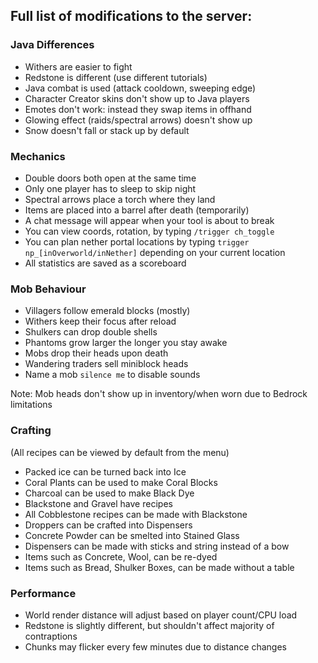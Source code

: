 ## Full list of modifications to the server:

### Java Differences
- Withers are easier to fight
- Redstone is different (use different tutorials)
- Java combat is used (attack cooldown, sweeping edge)
- Character Creator skins don't show up to Java players
- Emotes don't work: instead they swap items in offhand
- Glowing effect (raids/spectral arrows) doesn't show up
- Snow doesn't fall or stack up by default

### Mechanics
- Double doors both open at the same time
- Only one player has to sleep to skip night
- Spectral arrows place a torch where they land
- Items are placed into a barrel after death (temporarily)
- A chat message will appear when your tool is about to break
- You can view coords, rotation, by typing `/trigger ch_toggle`
- You can plan nether portal locations by typing `trigger np_[inOverworld/inNether]` depending on your current location
- All statistics are saved as a scoreboard

### Mob Behaviour
- Villagers follow emerald blocks (mostly)
- Withers keep their focus after reload
- Shulkers can drop double shells
- Phantoms grow larger the longer you stay awake
- Mobs drop their heads upon death
- Wandering traders sell miniblock heads
- Name a mob `silence me` to disable sounds

Note: Mob heads don't show up in inventory/when worn due to Bedrock limitations


### Crafting
 (All recipes can be viewed by default from the menu)
- Packed ice can be turned back into Ice
- Coral Plants can be used to make Coral Blocks
- Charcoal can be used to make Black Dye
- Blackstone and Gravel have recipes
- All Cobblestone recipes can be made with Blackstone
- Droppers can be crafted into Dispensers
- Concrete Powder can be smelted into Stained Glass
- Dispensers can be made with sticks and string instead of a bow
- Items such as Concrete, Wool, can be re-dyed
- Items such as Bread, Shulker Boxes, can be made without a table

### Performance
- World render distance will adjust based on player count/CPU load
- Redstone is slightly different, but shouldn't affect majority of contraptions
- Chunks may flicker every few minutes due to distance changes

